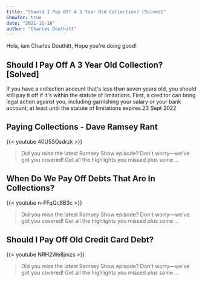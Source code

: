 ```yaml
---
title: "Should I Pay Off A 3 Year Old Collection? [Solved]"
ShowToc: true 
date: "2021-11-18"
author: "Charles Douthitt" 
---
```


Hola, iam Charles Douthitt, Hope you're doing good!
## Should I Pay Off A 3 Year Old Collection? [Solved]
If you have a collection account that's less than seven years old, you should still pay it off if it's within the statute of limitations. First, a creditor can bring legal action against you, including garnishing your salary or your bank account, at least until the statute of limitations expires.23 Sept 2022

## Paying Collections - Dave Ramsey Rant
{{< youtube 40U5SOsdrzk >}}
>Did you miss the latest Ramsey Show episode? Don't worry—we've got you covered! Get all the highlights you missed plus some ...

## When Do We Pay Off Debts That Are In Collections?
{{< youtube n-FFqQc8B3c >}}
>Did you miss the latest Ramsey Show episode? Don't worry—we've got you covered! Get all the highlights you missed plus some ...

## Should I Pay Off Old Credit Card Debt?
{{< youtube NRH2We8jmzs >}}
>Did you miss the latest Ramsey Show episode? Don't worry—we've got you covered! Get all the highlights you missed plus some ...

